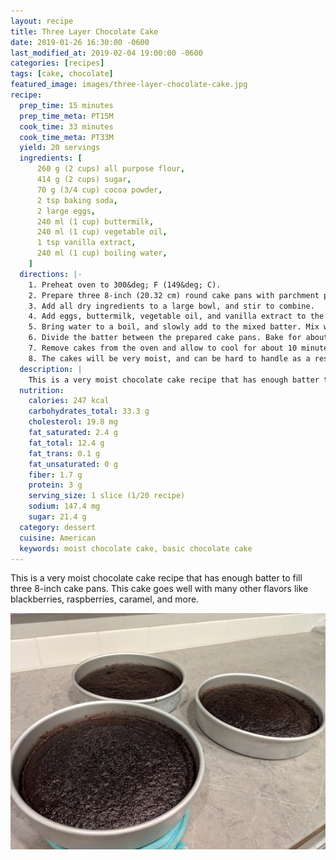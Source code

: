 ```yaml
---
layout: recipe
title: Three Layer Chocolate Cake
date: 2019-01-26 16:30:00 -0600
last_modified_at: 2019-02-04 19:00:00 -0600
categories: [recipes]
tags: [cake, chocolate]
featured_image: images/three-layer-chocolate-cake.jpg
recipe:
  prep_time: 15 minutes
  prep_time_meta: PT15M
  cook_time: 33 minutes
  cook_time_meta: PT33M
  yield: 20 servings
  ingredients: [
      260 g (2 cups) all purpose flour,
      414 g (2 cups) sugar,
      70 g (3/4 cup) cocoa powder,
      2 tsp baking soda,
      2 large eggs,
      240 ml (1 cup) buttermilk,
      240 ml (1 cup) vegetable oil,
      1 tsp vanilla extract,
      240 ml (1 cup) boiling water,
    ]
  directions: |-
    1. Preheat oven to 300&deg; F (149&deg; C).
    2. Prepare three 8-inch (20.32 cm) round cake pans with parchment paper along the bottom of the pans. Grease the sides of the pans.
    3. Add all dry ingredients to a large bowl, and stir to combine.
    4. Add eggs, buttermilk, vegetable oil, and vanilla extract to the dry ingredients. Mix until combined. The batter should be rather thick, but smooth.
    5. Bring water to a boil, and slowly add to the mixed batter. Mix well.
    6. Divide the batter between the prepared cake pans. Bake for about 30-33 minutes, or until a cake tester comes out with a few crumbs.
    7. Remove cakes from the oven and allow to cool for about 10 minutes. Remove to cooling racks to cool completely.
    8. The cakes will be very moist, and can be hard to handle as a result. I recommend using parchment paper when handling to avoid the cakes sticking to any surfaces. Wrapping with plastic wrap then freezing these cakes prior to decorating can make them easier to frost.
  description: |
    This is a very moist chocolate cake recipe that has enough batter to fill three 8-inch cake pans. This cake goes well with many other flavors like blackberries, raspberries, caramel, and more.
  nutrition:
    calories: 247 kcal
    carbohydrates_total: 33.3 g
    cholesterol: 19.8 mg
    fat_saturated: 2.4 g
    fat_total: 12.4 g
    fat_trans: 0.1 g
    fat_unsaturated: 0 g
    fiber: 1.7 g
    protein: 3 g
    serving_size: 1 slice (1/20 recipe)
    sodium: 147.4 mg
    sugar: 21.4 g
  category: dessert
  cuisine: American
  keywords: moist chocolate cake, basic chocolate cake
---
```

This is a very moist chocolate cake recipe that has enough batter to fill three 8-inch cake pans. This cake goes well with many other flavors like blackberries, raspberries, caramel, and more.

![Baked cakes in pans](/images/three-layer-chocolate-cake.jpg)
